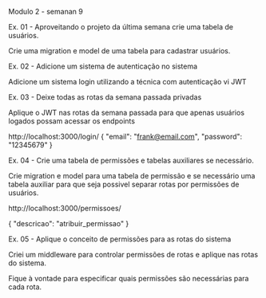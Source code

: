 Modulo 2 - semanan 9

Ex. 01 - Aproveitando o projeto da última semana crie uma tabela de usuários.

Crie uma migration e model de uma tabela para cadastrar usuários.

Ex. 02 - Adicione um sistema de autenticação no sistema

Adicione um sistema login utilizando a técnica com autenticação vi JWT

Ex. 03 - Deixe todas as rotas da semana passada privadas

Aplique o JWT nas rotas da semana passada para que apenas usuários logados possam acessar os endpoints

http://localhost:3000/login/
{
    "email": "frank@email.com",
    "password": "12345679"
}

Ex. 04 - Crie uma tabela de permissões e tabelas auxiliares se necessário.

Crie migration e model para uma tabela de permissão e se necessário uma tabela auxiliar para que seja possivel separar rotas por permissões de usuários.


http://localhost:3000/permissoes/

{
    "descricao": "atribuir_permissao"
}

Ex. 05 - Aplique o conceito de permissões para as rotas do sistema

Criei um middleware para controlar permissões de rotas e aplique nas rotas do sistema.

Fique à vontade para especificar quais permissões são necessárias para cada rota.